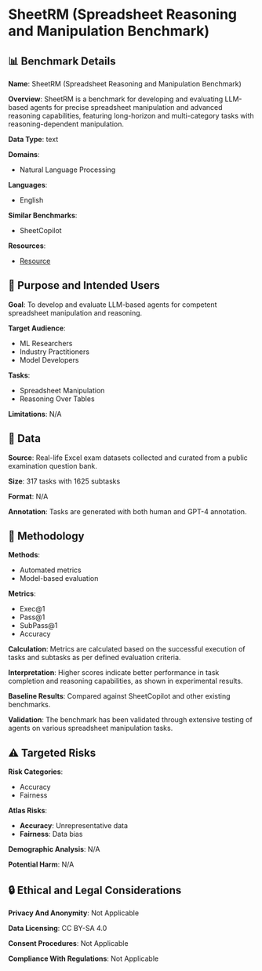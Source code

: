 # SheetRM (Spreadsheet Reasoning and Manipulation Benchmark)

## 📊 Benchmark Details

**Name**: SheetRM (Spreadsheet Reasoning and Manipulation Benchmark)

**Overview**: SheetRM is a benchmark for developing and evaluating LLM-based agents for precise spreadsheet manipulation and advanced reasoning capabilities, featuring long-horizon and multi-category tasks with reasoning-dependent manipulation.

**Data Type**: text

**Domains**:
- Natural Language Processing

**Languages**:
- English

**Similar Benchmarks**:
- SheetCopilot

**Resources**:
- [Resource](https://anonymous.4open.science/r/SheetAgent)

## 🎯 Purpose and Intended Users

**Goal**: To develop and evaluate LLM-based agents for competent spreadsheet manipulation and reasoning.

**Target Audience**:
- ML Researchers
- Industry Practitioners
- Model Developers

**Tasks**:
- Spreadsheet Manipulation
- Reasoning Over Tables

**Limitations**: N/A

## 💾 Data

**Source**: Real-life Excel exam datasets collected and curated from a public examination question bank.

**Size**: 317 tasks with 1625 subtasks

**Format**: N/A

**Annotation**: Tasks are generated with both human and GPT-4 annotation.

## 🔬 Methodology

**Methods**:
- Automated metrics
- Model-based evaluation

**Metrics**:
- Exec@1
- Pass@1
- SubPass@1
- Accuracy

**Calculation**: Metrics are calculated based on the successful execution of tasks and subtasks as per defined evaluation criteria.

**Interpretation**: Higher scores indicate better performance in task completion and reasoning capabilities, as shown in experimental results.

**Baseline Results**: Compared against SheetCopilot and other existing benchmarks.

**Validation**: The benchmark has been validated through extensive testing of agents on various spreadsheet manipulation tasks.

## ⚠️ Targeted Risks

**Risk Categories**:
- Accuracy
- Fairness

**Atlas Risks**:
- **Accuracy**: Unrepresentative data
- **Fairness**: Data bias

**Demographic Analysis**: N/A

**Potential Harm**: N/A

## 🔒 Ethical and Legal Considerations

**Privacy And Anonymity**: Not Applicable

**Data Licensing**: CC BY-SA 4.0

**Consent Procedures**: Not Applicable

**Compliance With Regulations**: Not Applicable
